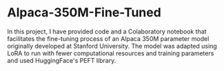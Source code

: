 # Alpaca-350M-Fine-Tuned
In this project, I have provided code and a Colaboratory notebook that facilitates the fine-tuning process of an Alpaca 350M parameter model originally developed at Stanford University. The model was adapted using LoRA to run with fewer computational resources and training parameters and used HuggingFace's PEFT library. 
